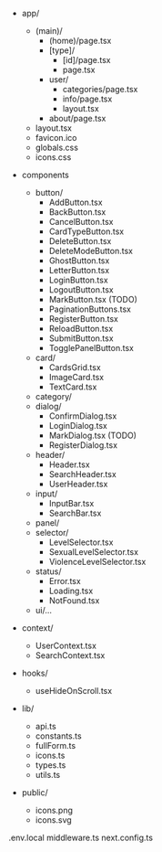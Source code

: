 - app/
  - (main)/
    - (home)/page.tsx
    - [type]/
      - [id]/page.tsx
      - page.tsx
    - user/
      - categories/page.tsx
      - info/page.tsx
      - layout.tsx
    - about/page.tsx
  - layout.tsx
  - favicon.ico
  - globals.css
  - icons.css

- components
  - button/
    - AddButton.tsx
    - BackButton.tsx
    - CancelButton.tsx
    - CardTypeButton.tsx
    - DeleteButton.tsx
    - DeleteModeButton.tsx
    - GhostButton.tsx
    - LetterButton.tsx
    - LoginButton.tsx
    - LogoutButton.tsx
    - MarkButton.tsx (TODO)
    - PaginationButtons.tsx
    - RegisterButton.tsx
    - ReloadButton.tsx
    - SubmitButton.tsx
    - TogglePanelButton.tsx
  - card/
    - CardsGrid.tsx
    - ImageCard.tsx
    - TextCard.tsx
  - category/
  - dialog/
    - ConfirmDialog.tsx
    - LoginDialog.tsx
    - MarkDialog.tsx (TODO)
    - RegisterDialog.tsx
  - header/
    - Header.tsx
    - SearchHeader.tsx
    - UserHeader.tsx
  - input/
    - InputBar.tsx
    - SearchBar.tsx
  - panel/
  - selector/
    - LevelSelector.tsx
    - SexualLevelSelector.tsx
    - ViolenceLevelSelector.tsx
  - status/
    - Error.tsx
    - Loading.tsx
    - NotFound.tsx
  - ui/...

- context/
  - UserContext.tsx
  - SearchContext.tsx

- hooks/
  - useHideOnScroll.tsx

- lib/
  - api.ts
  - constants.ts
  - fullForm.ts
  - icons.ts
  - types.ts
  - utils.ts

- public/
  - icons.png
  - icons.svg

.env.local
middleware.ts
next.config.ts
